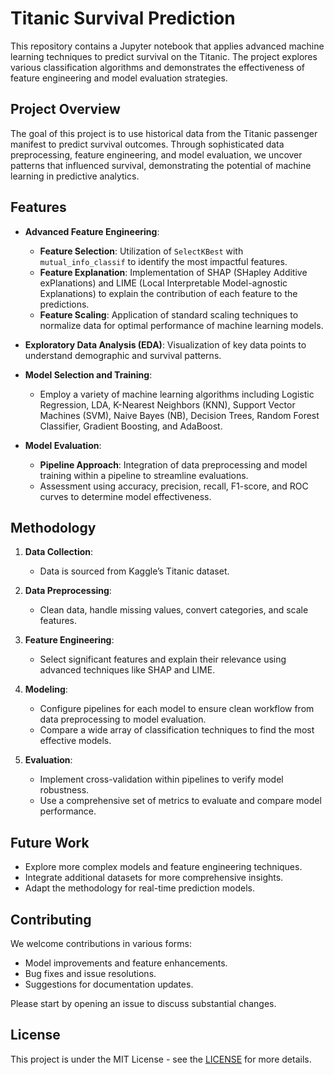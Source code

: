 # Titanic Survival Prediction

This repository contains a Jupyter notebook that applies advanced machine learning techniques to predict survival on the Titanic. The project explores various classification algorithms and demonstrates the effectiveness of feature engineering and model evaluation strategies.

## Project Overview

The goal of this project is to use historical data from the Titanic passenger manifest to predict survival outcomes. Through sophisticated data preprocessing, feature engineering, and model evaluation, we uncover patterns that influenced survival, demonstrating the potential of machine learning in predictive analytics.

## Features

- **Advanced Feature Engineering**:
  - **Feature Selection**: Utilization of `SelectKBest` with `mutual_info_classif` to identify the most impactful features.
  - **Feature Explanation**: Implementation of SHAP (SHapley Additive exPlanations) and LIME (Local Interpretable Model-agnostic Explanations) to explain the contribution of each feature to the predictions.
  - **Feature Scaling**: Application of standard scaling techniques to normalize data for optimal performance of machine learning models.

- **Exploratory Data Analysis (EDA)**: Visualization of key data points to understand demographic and survival patterns.

- **Model Selection and Training**:
  - Employ a variety of machine learning algorithms including Logistic Regression, LDA, K-Nearest Neighbors (KNN), Support Vector Machines (SVM), Naive Bayes (NB), Decision Trees, Random Forest Classifier, Gradient Boosting, and AdaBoost.

- **Model Evaluation**:
  - **Pipeline Approach**: Integration of data preprocessing and model training within a pipeline to streamline evaluations.
  - Assessment using accuracy, precision, recall, F1-score, and ROC curves to determine model effectiveness.

## Methodology

1. **Data Collection**:
   - Data is sourced from Kaggle’s Titanic dataset.

2. **Data Preprocessing**:
   - Clean data, handle missing values, convert categories, and scale features.

3. **Feature Engineering**:
   - Select significant features and explain their relevance using advanced techniques like SHAP and LIME.

4. **Modeling**:
   - Configure pipelines for each model to ensure clean workflow from data preprocessing to model evaluation.
   - Compare a wide array of classification techniques to find the most effective models.

5. **Evaluation**:
   - Implement cross-validation within pipelines to verify model robustness.
   - Use a comprehensive set of metrics to evaluate and compare model performance.

## Future Work

- Explore more complex models and feature engineering techniques.
- Integrate additional datasets for more comprehensive insights.
- Adapt the methodology for real-time prediction models.

## Contributing

We welcome contributions in various forms:
- Model improvements and feature enhancements.
- Bug fixes and issue resolutions.
- Suggestions for documentation updates.

Please start by opening an issue to discuss substantial changes.

## License

This project is under the MIT License - see the [LICENSE](LICENSE.md) for more details.
